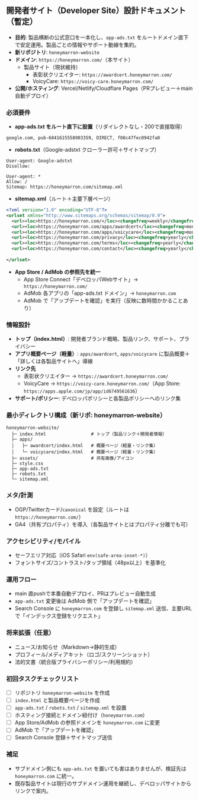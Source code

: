 ## 開発者サイト（Developer Site）設計ドキュメント（暫定）

- **目的**: 製品横断の公式窓口を一本化し、`app-ads.txt` をルートドメイン直下で安定運用。製品ごとの情報やサポート動線を集約。
- **新リポジトリ**: `honeymarron-website`
- **ドメイン**: `https://honeymarron.com/`（本サイト）
  - 製品サイト（現状維持）
    - 表彰状クリエイター: `https://awardcert.honeymarron.com/`
    - VoicyCare: `https://voicy-care.honeymarron.com/`
- **公開/ホスティング**: Vercel/Netlify/Cloudflare Pages（PRプレビュー＋main自動デプロイ）

### 必須要件

- **app-ads.txt をルート直下に設置**（リダイレクトなし・200で直接取得）
```
google.com, pub-6841615558903359, DIRECT, f08c47fec0942fa0
```

- **robots.txt**（Google-adstxt クローラー許可＋サイトマップ）
```
User-agent: Google-adstxt
Disallow:

User-agent: *
Allow: /
Sitemap: https://honeymarron.com/sitemap.xml
```

- **sitemap.xml**（ルート＋主要下層ページ）
```xml
<?xml version="1.0" encoding="UTF-8"?>
<urlset xmlns="http://www.sitemaps.org/schemas/sitemap/0.9">
  <url><loc>https://honeymarron.com/</loc><changefreq>weekly</changefreq><priority>1.0</priority></url>
  <url><loc>https://honeymarron.com/apps/awardcert</loc><changefreq>monthly</changefreq><priority>0.6</priority></url>
  <url><loc>https://honeymarron.com/apps/voicycare</loc><changefreq>monthly</changefreq><priority>0.6</priority></url>
  <url><loc>https://honeymarron.com/privacy</loc><changefreq>yearly</changefreq><priority>0.4</priority></url>
  <url><loc>https://honeymarron.com/terms</loc><changefreq>yearly</changefreq><priority>0.4</priority></url>
  <url><loc>https://honeymarron.com/contact</loc><changefreq>yearly</changefreq><priority>0.4</priority></url>
  
</urlset>
```

- **App Store / AdMob の参照先を統一**
  - App Store Connect「デベロッパWebサイト」→ `https://honeymarron.com/`
  - AdMob 各アプリの「app-ads.txt ドメイン」→ `honeymarron.com`
  - AdMob で「アップデートを確認」を実行（反映に数時間かかることあり）

### 情報設計

- **トップ（index.html）**: 開発者ブランド概略、製品リンク、サポート、プライバシー
- **アプリ概要ページ（軽量）**: `apps/awardcert`, `apps/voicycare` に製品概要＋「詳しくは各製品サイトへ」導線
- **リンク先**
  - 表彰状クリエイター → `https://awardcert.honeymarron.com/`
  - VoicyCare → `https://voicy-care.honeymarron.com/`（App Store: `https://apps.apple.com/jp/app/id6749561636`）
- **サポート/ポリシー**: デベロッパポリシーと各製品ポリシーへのリンク集

### 最小ディレクトリ構成（新リポ: honeymarron-website）

```
honeymarron-website/
  ├─ index.html                 # トップ（製品リンク＋開発者情報）
  ├─ apps/
  │   ├─ awardcert/index.html   # 概要ページ（軽量・リンク集）
  │   └─ voicycare/index.html   # 概要ページ（軽量・リンク集）
  ├─ assets/                    # 共有画像/アイコン
  ├─ style.css
  ├─ app-ads.txt
  ├─ robots.txt
  └─ sitemap.xml
```

### メタ/計測

- OGP/Twitterカード/`canonical` を設定（ルートは `https://honeymarron.com/`）
- GA4（共有プロパティ）を導入（各製品サイトとはプロパティ分離でも可）

### アクセシビリティ/モバイル

- セーフエリア対応（iOS Safari `env(safe-area-inset-*)`）
- フォントサイズ/コントラスト/タップ領域（48px以上）を基準化

### 運用フロー

- main 直pushで本番自動デプロイ、PRはプレビュー自動生成
- `app-ads.txt` 変更後は AdMob 側で「アップデートを確認」
- Search Console に `honeymarron.com` を登録し `sitemap.xml` 送信、主要URLで「インデックス登録をリクエスト」

### 将来拡張（任意）

- ニュース/お知らせ（Markdown→静的生成）
- プロフィール/メディアキット（ロゴ/スクリーンショット）
- 法的文書（統合版プライバシーポリシー/利用規約）

### 初回タスクチェックリスト

- [ ] リポジトリ `honeymarron-website` を作成
- [ ] `index.html` と製品概要ページを作成
- [ ] `app-ads.txt` / `robots.txt` / `sitemap.xml` を設置
- [ ] ホスティング接続とドメイン紐付け（`honeymarron.com`）
- [ ] App Store/AdMob の参照ドメインを `honeymarron.com` に変更
- [ ] AdMob で「アップデートを確認」
- [ ] Search Console 登録＋サイトマップ送信

### 補足

- サブドメイン側にも `app-ads.txt` を置いても害はありませんが、検証先は `honeymarron.com` に統一。
- 既存製品サイトは現行のサブドメイン運用を継続し、デベロッパサイトからリンクで案内。


